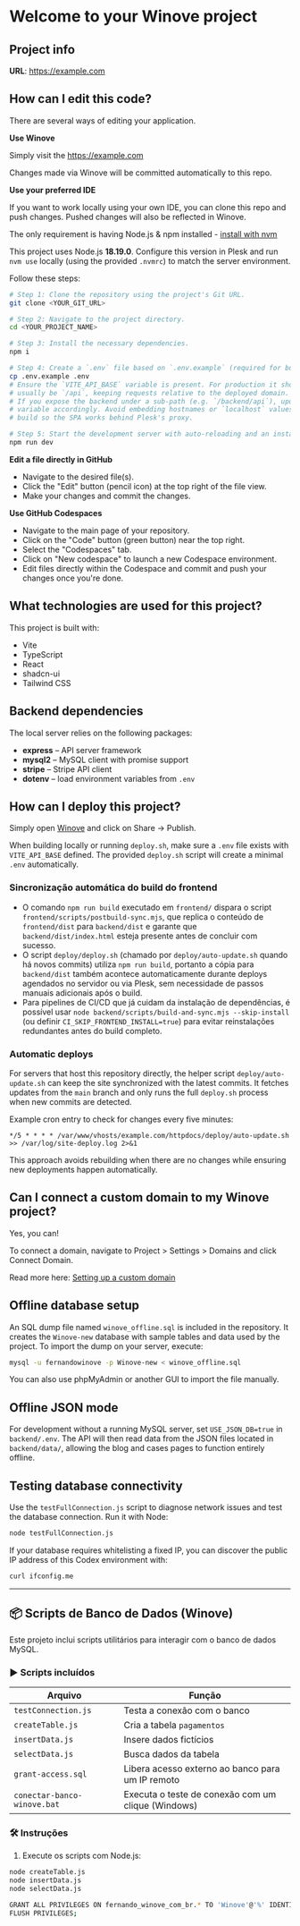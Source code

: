# Welcome to your Winove project

## Project info

**URL**: https://example.com
## How can I edit this code?

There are several ways of editing your application.

**Use Winove**

Simply visit the https://example.com

Changes made via Winove will be committed automatically to this repo.

**Use your preferred IDE**

If you want to work locally using your own IDE, you can clone this repo and push changes. Pushed changes will also be reflected in Winove.

The only requirement is having Node.js & npm installed - [install with nvm](https://github.com/nvm-sh/nvm#installing-and-updating)

This project uses Node.js **18.19.0**. Configure this version in Plesk and run `nvm use` locally (using the provided `.nvmrc`) to match the server environment.

Follow these steps:

```sh
# Step 1: Clone the repository using the project's Git URL.
git clone <YOUR_GIT_URL>

# Step 2: Navigate to the project directory.
cd <YOUR_PROJECT_NAME>

# Step 3: Install the necessary dependencies.
npm i

# Step 4: Create a `.env` file based on `.env.example` (required for builds).
cp .env.example .env
# Ensure the `VITE_API_BASE` variable is present. For production it should
# usually be `/api`, keeping requests relative to the deployed domain.
# If you expose the backend under a sub-path (e.g. `/backend/api`), update the
# variable accordingly. Avoid embedding hostnames or `localhost` values in the
# build so the SPA works behind Plesk's proxy.

# Step 5: Start the development server with auto-reloading and an instant preview.
npm run dev
```

**Edit a file directly in GitHub**

- Navigate to the desired file(s).
- Click the "Edit" button (pencil icon) at the top right of the file view.
- Make your changes and commit the changes.

**Use GitHub Codespaces**

- Navigate to the main page of your repository.
- Click on the "Code" button (green button) near the top right.
- Select the "Codespaces" tab.
- Click on "New codespace" to launch a new Codespace environment.
- Edit files directly within the Codespace and commit and push your changes once you're done.

## What technologies are used for this project?

This project is built with:

- Vite
- TypeScript
- React
- shadcn-ui
- Tailwind CSS

## Backend dependencies

The local server relies on the following packages:

- **express** – API server framework
- **mysql2** – MySQL client with promise support
- **stripe** – Stripe API client
- **dotenv** – load environment variables from `.env`

## How can I deploy this project?

Simply open [Winove](https://lovable.dev/projects/47e97737-0d5b-4617-a6fc-0cc3a9fb4b6b) and click on Share -> Publish.

When building locally or running `deploy.sh`, make sure a `.env` file exists
with `VITE_API_BASE` defined. The provided `deploy.sh` script will create a
minimal `.env` automatically.

### Sincronização automática do build do frontend

- O comando `npm run build` executado em `frontend/` dispara o script
  `frontend/scripts/postbuild-sync.mjs`, que replica o conteúdo de
  `frontend/dist` para `backend/dist` e garante que
  `backend/dist/index.html` esteja presente antes de concluir com sucesso.
- O script `deploy/deploy.sh` (chamado por `deploy/auto-update.sh` quando há
  novos commits) utiliza `npm run build`, portanto a cópia para `backend/dist`
  também acontece automaticamente durante deploys agendados no servidor ou via
  Plesk, sem necessidade de passos manuais adicionais após o build.
- Para pipelines de CI/CD que já cuidam da instalação de dependências, é
  possível usar `node backend/scripts/build-and-sync.mjs --skip-install`
  (ou definir `CI_SKIP_FRONTEND_INSTALL=true`) para evitar reinstalações
  redundantes antes do build completo.

### Automatic deploys

For servers that host this repository directly, the helper script
`deploy/auto-update.sh` can keep the site synchronized with the latest
commits. It fetches updates from the `main` branch and only runs the full
`deploy.sh` process when new commits are detected.

Example cron entry to check for changes every five minutes:

```
*/5 * * * * /var/www/vhosts/example.com/httpdocs/deploy/auto-update.sh >> /var/log/site-deploy.log 2>&1
```

This approach avoids rebuilding when there are no changes while ensuring new
deployments happen automatically.

## Can I connect a custom domain to my Winove project?

Yes, you can!

To connect a domain, navigate to Project > Settings > Domains and click Connect Domain.

Read more here: [Setting up a custom domain](https://docs.lovable.dev/tips-tricks/custom-domain#step-by-step-guide)

## Offline database setup

An SQL dump file named `winove_offline.sql` is included in the repository. It creates the `Winove-new` database with sample tables and data used by the project. To import the dump on your server, execute:

```sh
mysql -u fernandowinove -p Winove-new < winove_offline.sql
```

You can also use phpMyAdmin or another GUI to import the file manually.

## Offline JSON mode

For development without a running MySQL server, set `USE_JSON_DB=true` in
`backend/.env`. The API will then read data from the JSON files located in
`backend/data/`, allowing the blog and cases pages to function entirely
offline.

## Testing database connectivity

Use the `testFullConnection.js` script to diagnose network issues and test the
database connection. Run it with Node:

```sh
node testFullConnection.js
```

If your database requires whitelisting a fixed IP, you can discover the public
IP address of this Codex environment with:

```sh
curl ifconfig.me
```

---

## 📦 Scripts de Banco de Dados (Winove)

Este projeto inclui scripts utilitários para interagir com o banco de dados MySQL.

### ▶️ Scripts incluídos

| Arquivo                      | Função                                               |
|-----------------------------|-------------------------------------------------------|
| `testConnection.js`         | Testa a conexão com o banco                          |
| `createTable.js`            | Cria a tabela `pagamentos`                           |
| `insertData.js`             | Insere dados fictícios                               |
| `selectData.js`             | Busca dados da tabela                                |
| `grant-access.sql`          | Libera acesso externo ao banco para um IP remoto     |
| `conectar-banco-winove.bat` | Executa o teste de conexão com um clique (Windows)   |

### 🛠️ Instruções

1. Execute os scripts com Node.js:

```bash
node createTable.js
node insertData.js
node selectData.js

GRANT ALL PRIVILEGES ON fernando_winove_com_br.* TO 'Winove'@'%' IDENTIFIED BY '9*19avmU0';
FLUSH PRIVILEGES;
